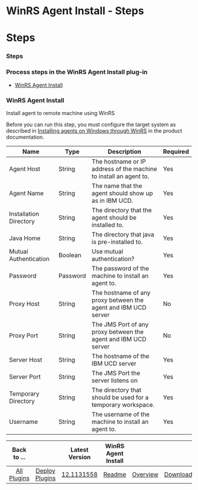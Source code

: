 
WinRS Agent Install - Steps
===========================

# Steps


### Steps




### Process steps in the WinRS Agent Install plug-in

* [WinRS Agent Install](#winrs_agent_install)


### WinRS Agent Install

Install agent to remote machine using WinRS

Before you can run this step, you must configure the target system as described in [Installing agents on Windows through WinRS](http://www-01.ibm.com/support/knowledgecenter/SS4GSP_6.1.2/com.ibm.udeploy.install.doc/topics/agent_install_winrs.html) in the product documentation.


| Name | Type | Description | Required |
| --- | --- | --- | --- |
| Agent Host | String | The hostname or IP address of the machine to install an agent to. | Yes |
| Agent Name | String | The name that the agent should show up as in IBM UCD. | Yes |
| Installation Directory | String | The directory that the agent should be installed to. | Yes |
| Java Home | String | The directory that java is pre-installed to. | Yes |
| Mutual Authentication | Boolean | Use mutual authentication? | Yes |
| Password | Password | The password of the machine to install an agent to. | Yes |
| Proxy Host | String | The hostname of any proxy between the agent and IBM UCD server | No |
| Proxy Port | String | The JMS Port of any proxy between the agent and IBM UCD server | No |
| Server Host | String | The hostname of the IBM UCD server | Yes |
| Server Port | String | The JMS Port the server listens on | Yes |
| Temporary Directory | String | The directory that should be used for a temporary workspace. | Yes |
| Username | String | The username of the machine to install an agent to. | Yes |



|Back to ...||Latest Version|WinRS Agent Install |||
| :---: | :---: | :---: | :---: | :---: | :---: |
|[All Plugins](../../index.md)|[Deploy Plugins](../README.md)|[12.1131558](https://raw.githubusercontent.com/UrbanCode/IBM-UCD-PLUGINS/main/files/WinRSAgentInstall/ucd-WinRSAgentInstall-12.1131558.zip)|[Readme](README.md)|[Overview](overview.md)|[Downloads](downloads.md)|
